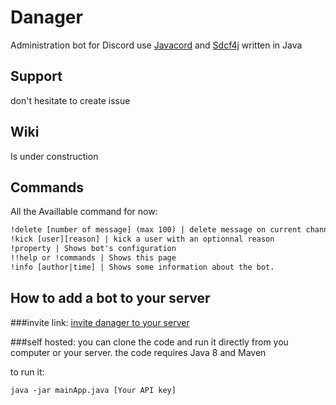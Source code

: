 

# Danager
Administration bot for Discord
use  [Javacord](https://github.com/BtoBastian/Javacord) and [Sdcf4j](https://github.com/BtoBastian/sdcf4j)
written in Java

## Support
 don't hesitate to create issue

## Wiki
Is under construction


## Commands

All the Availlable command for now:
```xml
!delete [number of message] (max 100) | delete message on current channel
!kick [user][reason] | kick a user with an optionnal reason
!property | Shows bot's configuration
!!help or !commands | Shows this page
!info [author|time] | Shows some information about the bot.
```

## How to add a bot to your server

###invite link:
[invite danager to your server](https://discordapp.com/oauth2/authorize?&client_id=341180548041146369&scope=bot&permissions=470019135)

###self hosted:
you can clone the code and run it directly from you computer or your server.
the code requires Java 8 and Maven

to run it:
```xml
java -jar mainApp.java [Your API key]
```


